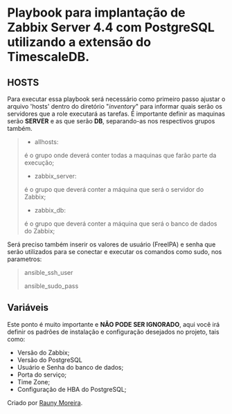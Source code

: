 # Playbook para implantação de Zabbix Server 4.4 com PostgreSQL utilizando a extensão do TimescaleDB.

## HOSTS
Para executar essa playbook será necessário como primeiro passo ajustar o arquivo 'hosts' dentro do diretório "*inventory*" para informar quais serão os servidores que a role executará as tarefas.
É importante definir as maquinas serão **SERVER** e as que serão **DB**, separando-as nos respectivos grupos também.

> * allhosts:
>
> é o grupo onde deverá conter todas a maquinas que farão parte da execução;
>
> * zabbix_server:
>
> é o grupo que deverá conter a máquina que será o servidor do Zabbix;
>
> * zabbix_db:
>
> é o grupo que deverá conter a máquina que será o banco de dados do Zabbix;


Será preciso também inserir os valores de usuário (FreeIPA) e senha que serão utilizados para se conectar e executar os comandos como sudo, nos parametros:

> ansible_ssh_user
>
> ansible_sudo_pass

## Variáveis
Este ponto é muito importante e **NÃO PODE SER IGNORADO**, aqui você irá definir os padrões de instalação e configuração desejados no projeto, tais como:

* Versão do Zabbix;
* Versão do PostgreSQL
* Usuário e Senha do banco de dados;
* Porta do serviço;
* Time Zone;
* Configuração de HBA do PostgreSQL;


Criado por [Rauny Moreira](https://www.linkedin.com/in/rauny-moreira/).


